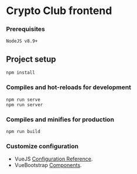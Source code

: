 # Crypto Club frontend

### Prerequisites

```
NodeJS v8.9+
```

## Project setup

```
npm install
```

### Compiles and hot-reloads for development

```
npm run serve
npm run server
```

### Compiles and minifies for production

```
npm run build
```

### Customize configuration

- VueJS [Configuration Reference](https://cli.vuejs.org/config/).
- VueBootstrap [Components](https://bootstrap-vue.org/).
